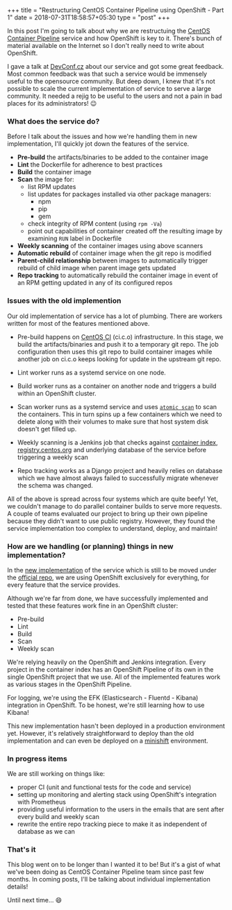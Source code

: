 +++
title = "Restructuring CentOS Container Pipeline using OpenShift - Part 1"
date = 2018-07-31T18:58:57+05:30
type = "post"
+++

In this post I'm going to talk about why we are restructuing the [CentOS
Container Pipeline](https://wiki.centos.org/ContainerPipeline) service and how
OpenShift is key to it. There's bunch of material available on the Internet so
I don't really need to write about OpenShift.

I gave a talk at
[DevConf.cz](https://dharmitshah.com/2018/02/devconfcz-2018-europe/) about our
service and got some great feedback. Most common feedback was that such a
service would be immensely useful to the opensource community. But deep down, I
knew that it's not possible to scale the current implementation of service to
serve a large community. It needed a rejig to be useful to the users and not a
pain in bad places for its administrators! :wink:

### What does the service do?

Before I talk about the issues and how we're handling them in new
implementation, I'll quickly jot down the features of the service.

- **Pre-build** the artifacts/binaries to be added to the container image
- **Lint** the Dockerfile for adherence to best practices
- **Build** the container image
- **Scan** the image for:
    - list RPM updates
    - list updates for packages installed via other package managers:
        - npm
        - pip
        - gem
    - check integrity of RPM content (using `rpm -Va`)
    - point out capabilities of container created off the resulting image by
      examining `RUN` label in Dockerfile
- **Weekly scanning** of the container images using above scanners
- **Automatic rebuild** of container image when the git repo is modified
- **Parent-child relationship** between images to automatically trigger rebuild
  of child image when parent image gets updated
- **Repo tracking** to automatically rebuild the container image in event of an
  RPM getting updated in any of its configured repos


### Issues with the old implemention

Our old implementation of service has a lot of plumbing. There are workers
written for most of the features mentioned above.

- Pre-build happens on [CentOS CI](https://wiki.centos.org/QaWiki/CI/) (ci.c.o)
  infrastructure. In this stage, we build the artifacts/binaries and push it to
  a temporary git repo. The job configuration then uses this git repo to build
  container images while another job on ci.c.o keeps looking for update in the
  upstream git repo.

- Lint worker runs as a systemd service on one node.

- Build worker runs as a container on another node and triggers a build within
  an OpenShift cluster.

- Scan worker runs as a systemd service and uses [`atomic
  scan`](https://github.com/projectatomic/atomic) to scan the containers. This
  in turn spins up a few containers which we need to delete along with their
  volumes to make sure that host system disk doesn't get filled up.

- Weekly scanning is a Jenkins job that checks against [container
  index](https://github.com/CentOS/container-index/),
  [registry.centos.org](https://registry.centos.org/) and underlying database of
  the service before triggering a weekly scan

- Repo tracking works as a Django project and heavily relies on database which
  we have almost always failed to successfully migrate whenever the schema was
  changed.

All of the above is spread across four systems which are quite beefy! Yet, we
couldn't manage to do parallel container builds to serve more requests. A
couple of teams evaluated our project to bring up their own pipeline because
they didn't want to use public registry. However, they found the service
implementation too complex to understand, deploy, and maintain!

### How are we handling (or planning) things in new implementation?

In the [new implementation](https://github.com/dharmit/ccp-openshift/) of the
service which is still to be moved under the [official
repo](https://github.com/CentOS/container-pipeline-service/), we are using
OpenShift exclusively for everything, for every feature that the service
provides.

Although we're far from done, we have successfully implemented and tested that
these features work fine in an OpenShift cluster:

- Pre-build
- Lint
- Build
- Scan
- Weekly scan

We're relying heavily on the OpenShift and Jenkins integration. Every project
in the container index has an OpenShift Pipeline of its own in the single
OpenShift project that we use. All of the implemented features work as various
stages in the OpenShift Pipeline.

For logging, we're using the EFK (Elasticsearch - Fluentd - Kibana) integration
in OpenShift. To be honest, we're still learning how to use Kibana!

This new implementation hasn't been deployed in a production environment yet.
However, it's relatively straightforward to deploy than the old implementation
and can even be deployed on a [minishift](https://www.openshift.org/minishift/)
environment.

### In progress items

We are still working on things like:

- proper CI (unit and functional tests for the code and service)
- setting up monitoring and alerting stack using OpenShift's integration with
  Prometheus
- providing useful information to the users in the emails that are sent after
  every build and weekly scan
- rewrite the entire repo tracking piece to make it as independent of database
  as we can

### That's it

This blog went on to be longer than I wanted it to be! But it's a gist of what
we've been doing as CentOS Container Pipeline team since past few months. In
coming posts, I'll be talking about individual implementation details!

Until next time... :smile:
